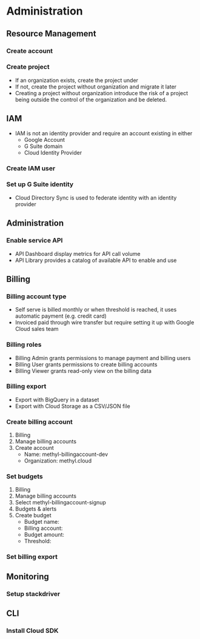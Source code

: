 # Administration

## Resource Management
### Create account
### Create project
 - If an organization exists, create the project under
 - If not, create the project without organization and migrate it later
 - Creating a project without organization introduce the risk of a project being outside the control of the organization and be deleted.

## IAM
 - IAM is not an identity provider and require an account existing in either
   - Google Account
   - G Suite domain
   - Cloud Identity Provider

### Create IAM user
### Set up G Suite identity
 - Cloud Directory Sync is used to federate identity with an identity provider
## Administration
### Enable service API
 - API Dashboard display metrics for API call volume
 - API Library provides a catalog of available API to enable and use

## Billing
### Billing account type
 - Self serve is billed monthly or when threshold is reached, it uses automatic payment (e.g. credit card)
 - Invoiced paid through wire transfer but require setting it up with Google Cloud sales team

### Billing roles
 - Billing Admin grants permissions to manage payment and billing users
 - Billing User grants permissions to create billing accounts
 - Billing Viewer grants read-only view on the billing data

### Billing export
 - Export with BigQuery in a dataset
 - Export with Cloud Storage as a CSV/JSON file

### Create billing account
 1. Billing
 2. Manage billing accounts
 3. Create account
    - Name: methyl-billingaccount-dev
    - Organization: methyl.cloud

### Set budgets
 1. Billing
 2. Manage billing accounts
 3. Select methyl-billingaccount-signup
 4. Budgets & alerts
 5. Create budget
    - Budget name:
    - Billing account:
    - Budget amount:
    - Threshold:

### Set billing export

## Monitoring
### Setup stackdriver

## CLI
### Install Cloud SDK
